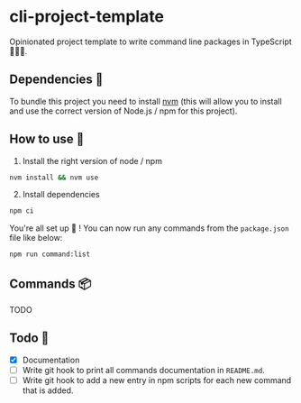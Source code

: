 # cli-project-template

Opinionated project template to write command line packages in TypeScript 🧑🏼‍💻.

## Dependencies 🔗

To bundle this project you need to install [nvm](https://github.com/nvm-sh/nvm?tab=readme-ov-file#installing-and-updating) (this will allow you to install and use the correct version of Node.js / npm for this project).

## How to use 📖

1. Install the right version of node / npm

```sh
nvm install && nvm use
```

2. Install dependencies

```sh
npm ci
```

You're all set up 🎉 ! You can now run any commands from the `package.json` file like below:

```sh
npm run command:list
```

## Commands 📦

TODO

## Todo 📝

- [x] Documentation
- [ ] Write git hook to print all commands documentation in `README.md`.
- [ ] Write git hook to add a new entry in npm scripts for each new command that is added.
